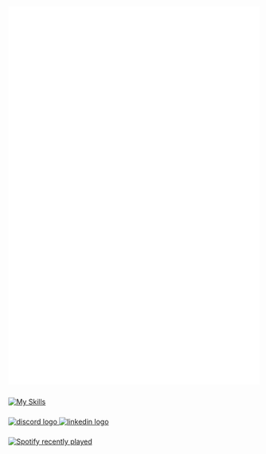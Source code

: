 ![Metrics](/github-metrics.svg)

###

[![My Skills](https://skillicons.dev/icons?i=java,kotlin,spring,lua,php,laravel,js,ts,react,angular,nextjs,svelte,electron,c,cpp,cs,dotnet,python,go,rust,haskell,docker,kubernetes,gradle,terraform,jenkins,redis,mongodb,mysql,postgres,sqlite&perline=8)](https://skillicons.dev)

###

<div align="left">
  <a href="_heimdall" target="_blank">
    <img src="https://img.shields.io/static/v1?message=Discord&logo=discord&label=&color=7289DA&logoColor=white&labelColor=&style=for-the-badge" height="35" alt="discord logo"  />
  </a>
  <a href="https://hu.linkedin.com/in/krisztofer-tarr" target="_blank">
    <img src="https://img.shields.io/static/v1?message=LinkedIn&logo=linkedin&label=&color=0077B5&logoColor=white&labelColor=&style=for-the-badge" height="35" alt="linkedin logo"  />
  </a>
</div>

###

<div align="left">
  <a href="https://open.spotify.com/user/21d27vguuxyzxk6ovyha3pf6q">
    <img src="https://spotify-recently-played-readme.vercel.app/api?user=21d27vguuxyzxk6ovyha3pf6q&count=3&unique=false" alt="Spotify recently played"  />
  </a>
</div>
